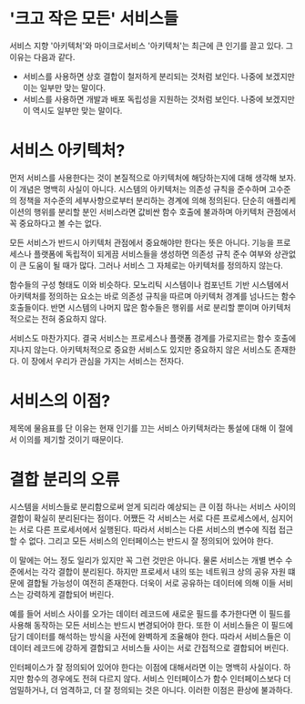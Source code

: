 # **'크고 작은 모든' 서비스들**  
서비스 지향 '아키텍처'와 마이크로서비스 '아키텍처'는 최근에 큰 인기를 끌고 있다. 그 이유는 다음과 같다.  
  
- 서비스를 사용하면 상호 결합이 철저하게 분리되는 것처럼 보인다. 나중에 보겠지만 이는 일부만 맞는 말이다.  
- 서비스를 사용하면 개발과 배포 독립성을 지원하는 것처럼 보인다. 나중에 보겠지만 이 역시도 일부만 맞는 말이다.  
  
# **서비스 아키텍처?**  
먼저 서비스를 사용한다는 것이 본질적으로 아키텍처에 해당하는지에 대해 생각해 보자. 이 개념은 명백히 사실이 아니다. 시스템의 아키텍처는 의존성 규칙을 
준수하며 고수준의 정책을 저수준의 세부사항으로부터 분리하는 경계에 의해 정의된다. 단순히 애플리케이션의 행위를 분리할 분인 서비스라면 값비싼 함수 
호출에 불과하며 아키텍처 관점에서 꼭 중요하다고 볼 수는 없다.  
  
모든 서비스가 반드시 아키텍처 관점에서 중요해야만 한다는 뜻은 아니다. 기능을 프로세스나 플랫폼에 독립적이 되게끔 서비스들을 생성하면 의존성 규칙 준수 
여부와 상관없이 큰 도움이 될 때가 많다. 그러나 서비스 그 자체로는 아키텍처를 정의하지 않는다.  
  
함수들의 구성 형태도 이와 비슷하다. 모노리틱 시스템이나 컴포넌트 기반 시스템에서 아키텍처를 정의하는 요소는 바로 의존성 규칙을 따르며 아키텍처 경계를 
넘나드는 함수 호출들이다. 반면 시스템의 나머지 많은 함수들은 행위를 서로 분리할 뿐이며 아키텍처적으로는 전혀 중요하지 않다.  
  
서비스도 마찬가지다. 결국 서비스는 프로세스나 플랫폼 경계를 가로지르는 함수 호출에 지나지 않는다. 아키텍처적으로 중요한 서비스도 있지만 중요하지 
않은 서비스도 존재한다. 이 장에서 우리가 관심을 가지는 서비스는 전자다.  
  
# **서비스의 이점?**  
제목에 물음표를 단 이유는 현재 인기를 끄는 서비스 아키텍처라는 통설에 대해 이 절에서 이의를 제기할 것이기 때문이다.  
  
# **결합 분리의 오류**  
시스템을 서비스들로 분리함으로써 얻게 되리라 예상되는 큰 이점 하나는 서비스 사이의 결합이 확실히 분리된다는 점이다. 어쨌든 각 서비스는 서로 다른 
프로세스에서, 심지어는 서로 다른 프로세서에서 실행된다. 따라서 서비스는 다른 서비스의 변수에 직접 접근할 수 없다. 그리고 모든 서비스의 인터페이스는 
반드시 잘 정의되어 있어야 한다.  
  
이 말에는 어느 정도 일리가 있지만 꼭 그런 것만은 아니다. 물론 서비스는 개별 변수 수준에서는 각각 결합이 분리된다. 하지만 프로세서 내의 또는 네트워크 
상의 공유 자원 떄문에 결합될 가능성이 여전히 존재한다. 더욱이 서로 공유하는 데이터에 의해 이들 서비스는 강력하게 결합되어 버린다.  
  
예를 들어 서비스 사이를 오가는 데이터 레코드에 새로운 필드를 추가한다면 이 필드를 사용해 동작하는 모든 서비스는 반드시 변경되어야 한다. 또한 이 서비스들은 
이 필드에 담기 데이터를 해석하는 방식을 사전에 완벽하게 조율해야 한다. 따라서 서비스들은 이 데이터 레코드에 강하게 결합되고 서비스들 사이는 서로 
간접적으로 결합되어 버린다.  
  
인터페이스가 잘 정의되어 있어야 한다는 이점에 대해서라면 이는 명백히 사실이다. 하지만 함수의 경우에도 전혀 다르지 않다. 서비스 인터페이스가 함수 
인터페이스보다 더 엄밀하거나, 더 엄격하고, 더 잘 정의되는 것은 아니다. 이러한 이점은 환상에 불과하다.  
  
